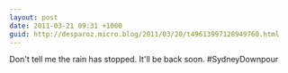 ```yaml
---
layout: post
date: 2011-03-21 09:31 +1000
guid: http://desparoz.micro.blog/2011/03/20/t49613997128949760.html
---
```

Don't tell me the rain has stopped. It'll be back soon. #SydneyDownpour
